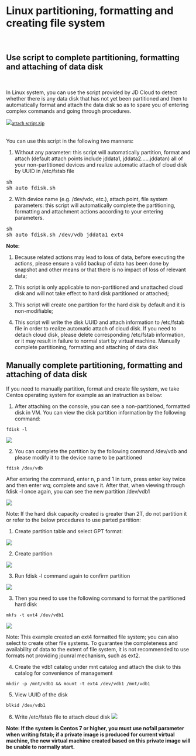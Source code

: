 # Linux partitioning, formatting and creating file system

<br>

##  Use script to complete partitioning, formatting and attaching of data disk
<br>

In Linux system, you can use the script provided by JD Cloud to detect whether there is any data disk that has not yet been partitioned and then to automatically format and attach the data disk so as to spare you of entering complex commands and going through procedures.

<p>
<img src="http://cms.jcloud.com/ueditor/dialogs/attachment/fileTypeImages/icon_rar.gif"/><a title=”attach script.zip" href="http://img1.jcloudcs.com/cms/6bbc4a45-02ce-460d-9696-c31f3fa18c6f20170728174252.zip" target="_self"><span style="color: rgb(0, 0, 0); font-family: Microsoft YaHei, &quot;Microsoft YaHei&quot;; font-size: 14px;">attach script.zip</span></a>
</p>
<br>
You can use this script in the following two manners:

1. Without any parameter: this script will automatically partition, format and attach (default attach points include jddata1, jddata2……jddatan) all of your non-partitioned devices and realize automatic attach of cloud disk by UUID in /etc/fstab file

</p>
<pre class="brush:as3;toolbar:false;">sh
sh auto_fdisk.sh</pre>
<p>

2. With device name (e.g. /dev/vdc, etc.), attach point, file system parameters: this script will automatically complete the partitioning, formatting and attachment actions according to your entering parameters.

</p>
<pre class="brush:as3;toolbar:false;">sh
sh auto_fdisk.sh /dev/vdb jddata1 ext4</pre>
<p>

**Note:**

1. Because related actions may lead to loss of data, before executing the actions, please ensure a valid backup of data has been done by snapshot and other means or that there is no impact of loss of relevant data;

2. This script is only applicable to non-partitioned and unattached cloud disk and will not take effect to hard disk partitioned or attached;

3. This script will create one partition for the hard disk by default and it is non-modifiable;

4. This script will write the disk UUID and attach information to /etc/fstab file in order to realize automatic attach of cloud disk. If you need to detach cloud disk, please delete corresponding /etc/fstab information, or it may result in failure to normal start by virtual machine.
Manually complete partitioning, formatting and attaching of data disk

## Manually complete partitioning, formatting and attaching of data disk

If you need to manually partition, format and create file system, we take Centos operating system for example as an instruction as below:

1. After attaching on the console, you can see a non-partitioned, formatted disk in VM. You can view the disk partition information by the following command:

```
fdisk -l
```

![](https://github.com/jdcloudcom/cn/blob/edit/image/Elastic-Compute/CloudDisk/cloud-disk/parted-format/parted_001.png)

2) You can complete the partition by the following command /dev/vdb and please modify it to the device name to be partitioned

```
fdisk /dev/vdb

```

After entering the command, enter n, p and 1 in turn, press enter key twice and then enter wq; complete and save it. After that, when viewing through fdisk -l once again, you can see the new partition /dev/vdb1


![](https://github.com/jdcloudcom/cn/blob/edit/image/Elastic-Compute/CloudDisk/cloud-disk/parted-format/parted_002.png)

Note: If the hard disk capacity created is greater than 2T, do not partition it or refer to the below procedures to use parted partition:

1) Create partition table and select GPT format:

![](https://github.com/jdcloudcom/cn/blob/edit/image/Elastic-Compute/CloudDisk/cloud-disk/parted-format/parted_003.png)

2) Create partition

![](https://github.com/jdcloudcom/cn/blob/edit/image/Elastic-Compute/CloudDisk/cloud-disk/parted-format/parted_004.jpg)

3) Run fdisk -l command again to confirm partition

![](https://github.com/jdcloudcom/cn/blob/edit/image/Elastic-Compute/CloudDisk/cloud-disk/parted-format/parted_005.jpg)

3. Then you need to use the following command to format the partitioned hard disk

```
mkfs -t ext4 /dev/vdb1
```



![](https://github.com/jdcloudcom/cn/blob/edit/image/Elastic-Compute/CloudDisk/cloud-disk/parted-format/parted_006.png)


Note: This example created an ext4 formatted file system; you can also select to create other file systems. To guarantee the completeness and availability of data to the extent of file system, it is not recommended to use formats not providing jounral mechanism, such as ext2.

4. Create the vdb1 catalog under mnt catalog and attach the disk to this catalog for convenience of management


```
mkdir -p /mnt/vdb1 && mount -t ext4 /dev/vdb1 /mnt/vdb1
```

5. View UUID of the disk

```
blkid /dev/vdb1
```
6. Write /etc/fstab file to attach cloud disk
![](https://github.com/jdcloudcom/cn/blob/edit/image/Elastic-Compute/CloudDisk/cloud-disk/parted-format/parted_007.png)


**Note: If the system is Centos 7 or higher, you must use nofail parameter when writing fstab; if a private image is produced for current virtual machine, the new virtual machine created based on this private image will be unable to normally start.**


